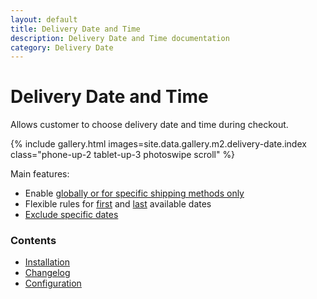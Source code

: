 ```yaml
---
layout: default
title: Delivery Date and Time
description: Delivery Date and Time documentation
category: Delivery Date
---
```


# Delivery Date and Time

Allows customer to choose delivery date and time during checkout.

{% include gallery.html images=site.data.gallery.m2.delivery-date.index class="phone-up-2 tablet-up-3 photoswipe scroll" %}

Main features:

 -  Enable [globally or for specific shipping methods only](configuration/#general)
 -  Flexible rules for [first](configuration/#first-available-delivery-date-rules) 
    and [last](configuration/#last-available-delivery-date-rules) available dates
 -  [Exclude specific dates](configuration/#exclude-delivery-date-rules)

### Contents

 -  [Installation](installation/)
 -  [Changelog](changelog/)
 -  [Configuration](configuration/)
